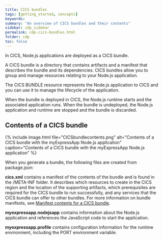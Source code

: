 ```yaml
---
title: CICS bundles
tags: [getting_started, concepts]
keywords:
summary: "An overview of CICS bundles and their contents"
sidebar: cdp_sidebar
permalink: cdp-cics-bundles.html
folder: cdp
toc: false
---
```

In CICS, Node.js applications are deployed as a CICS bundle.

A CICS bundle is a directory that contains artifacts and a manifest that describes the bundle and its dependencies. CICS bundles allow you to group and manage resources relating to your Node.js application.

The CICS BUNDLE resource represents the Node.js application to CICS and you can use it to manage the lifecycle of the application.

When the bundle is deployed in CICS, the Node.js runtime starts and the associated application runs. When the bundle is undeployed, the Node.js application and runtime are stopped and the bundle is discarded.

## Contents of a CICS bundle

{% include image.html file="CICSbundlecontents.png" alt="Contents of a CICS bundle with the myExpressApp Node.js application" caption="Contents of a CICS bundle with the myExpressApp Node.js application" %}

When you generate a bundle, the following files are created from package.json:  

**cics.xml** contains a manifest of the contents of the bundle and is found in the /META-INF folder. It describes which resources to create in the CICS region and the location of the supporting artifacts, which prerequisites are required for the CICS bundle to run successfully, and any services that the CICS bundle can offer to other bundles. For more information on bundle manifests, see [Manifest contents for a CICS bundle](https://www.ibm.com/support/knowledgecenter/SSGMCP_5.5.0/configuring/resources/manifestdefinitions.html).

**myexpressapp.nodejsapp** contains information about the Node.js application and references the JavaScript code to start the application. 

**myexpressapp.profile** contains configuration information for the runtime environment, including the PORT environment variable.


